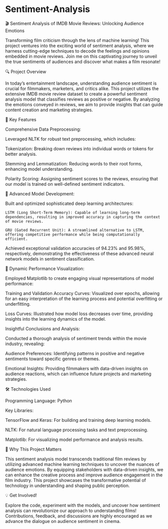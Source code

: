 # Sentiment-Analysis

🎬 Sentiment Analysis of IMDB Movie Reviews: Unlocking Audience Emotions

Transforming film criticism through the lens of machine learning! This project ventures into the exciting world of sentiment analysis, where we harness cutting-edge techniques to decode the feelings and opinions embedded in movie reviews. Join me on this captivating journey to unveil the true sentiments of audiences and discover what makes a film resonate!

🔍 Project Overview

In today’s entertainment landscape, understanding audience sentiment is crucial for filmmakers, marketers, and critics alike. This project utilizes the extensive IMDB movie review dataset to create a powerful sentiment analysis model that classifies reviews as positive or negative. By analyzing the emotions conveyed in reviews, we aim to provide insights that can guide content creation and marketing strategies.

🚀 Key Features

Comprehensive Data Preprocessing:

Leveraged NLTK for robust text preprocessing, which includes:

  Tokenization: Breaking down reviews into individual words or tokens for better analysis.
  
  Stemming and Lemmatization: Reducing words to their root forms, enhancing model understanding.
  
  Polarity Scoring: Assigning sentiment scores to the reviews, ensuring that our model is trained on well-defined sentiment indicators.
  
🚀 Advanced Model Development:

Built and optimized sophisticated deep learning architectures:

    LSTM (Long Short-Term Memory): Capable of learning long-term dependencies, resulting in improved accuracy in capturing the context of movie reviews.
    
    GRU (Gated Recurrent Unit): A streamlined alternative to LSTM, offering competitive performance while being computationally efficient.
    
Achieved exceptional validation accuracies of 94.23% and 95.98%, respectively, demonstrating the effectiveness of these advanced neural network models in sentiment classification.

🚀 Dynamic Performance Visualization:

Employed Matplotlib to create engaging visual representations of model performance:

Training and Validation Accuracy Curves: Visualized over epochs, allowing for an easy interpretation of the learning process and potential overfitting or underfitting.

Loss Curves: Illustrated how model loss decreases over time, providing insights into the learning dynamics of the model.

Insightful Conclusions and Analysis:

Conducted a thorough analysis of sentiment trends within the movie industry, revealing:

Audience Preferences: Identifying patterns in positive and negative sentiments toward specific genres or themes.

Emotional Insights: Providing filmmakers with data-driven insights on audience reactions, which can influence future projects and marketing strategies.

🛠️ Technologies Used

Programming Language: Python

Key Libraries:

TensorFlow and Keras: For building and training deep learning models.

NLTK: For natural language processing tasks and text preprocessing.

Matplotlib: For visualizing model performance and analysis results.

🌟 Why This Project Matters

This sentiment analysis model transcends traditional film reviews by utilizing advanced machine learning techniques to uncover the nuances of audience emotions. By equipping stakeholders with data-driven insights, we can enhance the creative process and improve audience engagement in the film industry. This project showcases the transformative potential of technology in understanding and shaping public perception.

💡 Get Involved!

Explore the code, experiment with the models, and uncover how sentiment analysis can revolutionize our approach to understanding films! Contributions, feedback, and discussions are highly encouraged as we advance the dialogue on audience sentiment in cinema.

